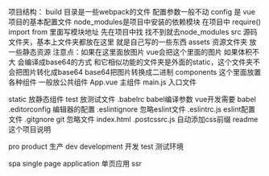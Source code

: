 项目结构：
build 目录是一些webpack的文件 配置参数一般不动
config 是 vue项目的基本配置文件
node_modules是项目中安装的依赖模块
 在项目中 require() import from 里面写模块地址  先在项目中找 找不到就去node_modules
 src 源码文件夹，基本上文件夹都放在这里 就是自己写的一些东西
  assets 资源文件夹 放一些静态资源 注意点：如果在这里面放图片 vue会把这个里面的图片 如果体积不大 会编译成base64的方式 和它相似功能的文件夹是外面的static，这个文件夹不会把图片转化成base64
   base64把图片转换成二进制
   components 这个里面放置各种组件 一般放公共组件
   App.vue 主组件
   main.js 入口文件

   static 放静态组件
   test  放测试文件
   .babelrc babel编译参数 vue开发需要 babel
   .editorconfig 编辑器的配置
   .eslintignore  忽略eslint文件
   .eslintrc.js  eslint配置文件
   .gitgnore git 忽略文件
   index.html
   .postcssrc.js 自动添加css前缀
   readme 这个项目说明


pro product 生产
dev development 开发
test 测试环境

spa   single page application 单页应用
ssr
